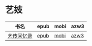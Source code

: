 # 艺妓

| 书名 | epub | mobi | azw3 |
| --- | --- | --- | --- |
| [艺伎回忆录](http://ct.dalanmei.com/f/31084289-571908517-4686ec) | [epub](http://ct.dalanmei.com/f/31084289-571908517-4686ec) | [mobi](http://ct.dalanmei.com/f/31084289-571555623-fdc7e1) | [azw3](http://ct.dalanmei.com/f/31084289-572072188-c4427c) |
